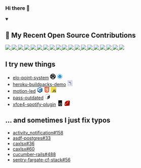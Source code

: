 ### Hi there 👋

<details open>
  <summary><h2>📘 My Recent Open Source Contributions</h2></summary>

  <div>
    <a href="https://github.com/caxlsx/caxlsx/issues?q=author%3Akiskoza">
      <picture>
        <source
            srcset="https://github-readme-stats.vercel.app/api/pin/?username=caxlsx&repo=caxlsx&show_owner=true&description_lines_count=3&theme=dark"
            media="(prefers-color-scheme: dark)"/>
        <source
            srcset="https://github-readme-stats.vercel.app/api/pin/?username=caxlsx&repo=caxlsx&show_owner=true&description_lines_count=3"
            media="(prefers-color-scheme: light), (prefers-color-scheme: no-preference)"/>
        <img src="https://github-readme-stats.vercel.app/api/pin/?username=caxlsx&repo=caxlsx&show_owner=true&description_lines_count=3"/>
      </picture>
    </a>
    <a href="https://github.com/pulsar-edit/pulsar/issues?q=author%3Akiskoza">
      <picture>
        <source
            srcset="https://github-readme-stats.vercel.app/api/pin/?username=pulsar-edit&repo=pulsar&show_owner=true&description_lines_count=3&theme=dark"
            media="(prefers-color-scheme: dark)"/>
        <source
            srcset="https://github-readme-stats.vercel.app/api/pin/?username=pulsar-edit&repo=pulsar&show_owner=true&description_lines_count=3"
            media="(prefers-color-scheme: light), (prefers-color-scheme: no-preference)"/>
        <img src="https://github-readme-stats.vercel.app/api/pin/?username=pulsar-edit&repo=pulsar&show_owner=true&description_lines_count=3"/>
      </picture>
    </a>
    <a href="https://github.com/DarthSim/overmind/issues?q=author%3Akiskoza">
      <picture>
        <source
            srcset="https://github-readme-stats.vercel.app/api/pin/?username=DarthSim&repo=overmind&show_owner=true&description_lines_count=3&theme=dark"
            media="(prefers-color-scheme: dark)"/>
        <source
            srcset="https://github-readme-stats.vercel.app/api/pin/?username=DarthSim&repo=overmind&show_owner=true&description_lines_count=3"
            media="(prefers-color-scheme: light), (prefers-color-scheme: no-preference)"/>
        <img src="https://github-readme-stats.vercel.app/api/pin/?username=DarthSim&repo=overmind&show_owner=true&description_lines_count=3"/>
      </picture>
    </a>
    <a href="https://github.com/caxlsx/caxlsx_rails/issues?q=author%3Akiskoza">
      <picture>
        <source
            srcset="https://github-readme-stats.vercel.app/api/pin/?username=caxlsx&repo=caxlsx_rails&show_owner=true&description_lines_count=3&theme=dark"
            media="(prefers-color-scheme: dark)"/>
        <source
            srcset="https://github-readme-stats.vercel.app/api/pin/?username=caxlsx&repo=caxlsx_rails&show_owner=true&description_lines_count=3"
            media="(prefers-color-scheme: light), (prefers-color-scheme: no-preference)"/>
        <img src="https://github-readme-stats.vercel.app/api/pin/?username=caxlsx&repo=caxlsx_rails&show_owner=true&description_lines_count=3"/>
      </picture>
    </a>
    <a href="https://github.com/hotwired/turbo-android/issues?q=author%3Akiskoza">
      <picture>
        <source
            srcset="https://github-readme-stats.vercel.app/api/pin/?username=hotwired&repo=turbo-android&show_owner=true&description_lines_count=3&theme=dark"
            media="(prefers-color-scheme: dark)"/>
        <source
            srcset="https://github-readme-stats.vercel.app/api/pin/?username=hotwired&repo=turbo-android&show_owner=true&description_lines_count=3"
            media="(prefers-color-scheme: light), (prefers-color-scheme: no-preference)"/>
        <img src="https://github-readme-stats.vercel.app/api/pin/?username=hotwired&repo=turbo-android&show_owner=true&description_lines_count=3"/>
      </picture>
    </a>
    <a href="https://github.com/filestack/filestack-js/issues?q=author%3Akiskoza">
      <picture>
        <source
            srcset="https://github-readme-stats.vercel.app/api/pin/?username=filestack&repo=filestack-js&show_owner=true&description_lines_count=3&theme=dark"
            media="(prefers-color-scheme: dark)"/>
        <source
            srcset="https://github-readme-stats.vercel.app/api/pin/?username=filestack&repo=filestack-js&show_owner=true&description_lines_count=3"
            media="(prefers-color-scheme: light), (prefers-color-scheme: no-preference)"/>
        <img src="https://github-readme-stats.vercel.app/api/pin/?username=filestack&repo=filestack-js&show_owner=true&description_lines_count=3"/>
      </picture>
    </a>
    <a href="https://github.com/mhanberg/lazyasdf/issues?q=author%3Akiskoza">
      <picture>
        <source
            srcset="https://github-readme-stats.vercel.app/api/pin/?username=mhanberg&repo=lazyasdf&show_owner=true&description_lines_count=3&theme=dark"
            media="(prefers-color-scheme: dark)"/>
        <source
            srcset="https://github-readme-stats.vercel.app/api/pin/?username=mhanberg&repo=lazyasdf&show_owner=true&description_lines_count=3"
            media="(prefers-color-scheme: light), (prefers-color-scheme: no-preference)"/>
        <img src="https://github-readme-stats.vercel.app/api/pin/?username=mhanberg&repo=lazyasdf&show_owner=true&description_lines_count=3"/>
      </picture>
    </a>
    <a href="https://github.com/alxlion/eyeloupe/issues?q=author%3Akiskoza">
      <picture>
        <source
            srcset="https://github-readme-stats.vercel.app/api/pin/?username=alxlion&repo=eyeloupe&show_owner=true&description_lines_count=3&theme=dark"
            media="(prefers-color-scheme: dark)"/>
        <source
            srcset="https://github-readme-stats.vercel.app/api/pin/?username=alxlion&repo=eyeloupe&show_owner=true&description_lines_count=3"
            media="(prefers-color-scheme: light), (prefers-color-scheme: no-preference)"/>
        <img src="https://github-readme-stats.vercel.app/api/pin/?username=alxlion&repo=eyeloupe&show_owner=true&description_lines_count=3"/>
      </picture>
    </a>
    <a href="https://github.com/kiskoza/Above-and-Beyond/issues?q=author%3Akiskoza">
      <picture>
        <source
            srcset="https://github-readme-stats.vercel.app/api/pin/?username=kiskoza&repo=Above-and-Beyond&show_owner=true&description_lines_count=3&theme=dark"
            media="(prefers-color-scheme: dark)"/>
        <source
            srcset="https://github-readme-stats.vercel.app/api/pin/?username=kiskoza&repo=Above-and-Beyond&show_owner=true&description_lines_count=3"
            media="(prefers-color-scheme: light), (prefers-color-scheme: no-preference)"/>
        <img src="https://github-readme-stats.vercel.app/api/pin/?username=kiskoza&repo=Above-and-Beyond&show_owner=true&description_lines_count=3"/>
      </picture>
    </a>
    <a href="https://github.com/grosser/parallel_tests/issues?q=author%3Akiskoza">
      <picture>
        <source
            srcset="https://github-readme-stats.vercel.app/api/pin/?username=grosser&repo=parallel_tests&show_owner=true&description_lines_count=3&theme=dark"
            media="(prefers-color-scheme: dark)"/>
        <source
            srcset="https://github-readme-stats.vercel.app/api/pin/?username=grosser&repo=parallel_tests&show_owner=true&description_lines_count=3"
            media="(prefers-color-scheme: light), (prefers-color-scheme: no-preference)"/>
        <img src="https://github-readme-stats.vercel.app/api/pin/?username=grosser&repo=parallel_tests&show_owner=true&description_lines_count=3"/>
      </picture>
    </a>
    <a href="https://github.com/simukappu/activity_notification/issues?q=author%3Akiskoza">
      <picture>
        <source
            srcset="https://github-readme-stats.vercel.app/api/pin/?username=simukappu&repo=activity_notification&show_owner=true&description_lines_count=3&theme=dark"
            media="(prefers-color-scheme: dark)"/>
        <source
            srcset="https://github-readme-stats.vercel.app/api/pin/?username=simukappu&repo=activity_notification&show_owner=true&description_lines_count=3"
            media="(prefers-color-scheme: light), (prefers-color-scheme: no-preference)"/>
        <img src="https://github-readme-stats.vercel.app/api/pin/?username=simukappu&repo=activity_notification&show_owner=true&description_lines_count=3"/>
      </picture>
    </a>
    <a href="https://github.com/fnando/i18n/issues?q=author%3Akiskoza">
      <picture>
        <source
            srcset="https://github-readme-stats.vercel.app/api/pin/?username=fnando&repo=i18n&show_owner=true&description_lines_count=3&theme=dark"
            media="(prefers-color-scheme: dark)"/>
        <source
            srcset="https://github-readme-stats.vercel.app/api/pin/?username=fnando&repo=i18n&show_owner=true&description_lines_count=3"
            media="(prefers-color-scheme: light), (prefers-color-scheme: no-preference)"/>
        <img src="https://github-readme-stats.vercel.app/api/pin/?username=fnando&repo=i18n&show_owner=true&description_lines_count=3"/>
      </picture>
    </a>
    <a href="https://github.com/faker-ruby/faker/issues?q=author%3Akiskoza">
      <picture>
        <source
            srcset="https://github-readme-stats.vercel.app/api/pin/?username=faker-ruby&repo=faker&show_owner=true&description_lines_count=3&theme=dark"
            media="(prefers-color-scheme: dark)"/>
        <source
            srcset="https://github-readme-stats.vercel.app/api/pin/?username=faker-ruby&repo=faker&show_owner=true&description_lines_count=3"
            media="(prefers-color-scheme: light), (prefers-color-scheme: no-preference)"/>
        <img src="https://github-readme-stats.vercel.app/api/pin/?username=faker-ruby&repo=faker&show_owner=true&description_lines_count=3"/>
      </picture>
    </a>
    <a href="https://github.com/github/advisory-database/issues?q=author%3Akiskoza">
      <picture>
        <source
            srcset="https://github-readme-stats.vercel.app/api/pin/?username=github&repo=advisory-database&show_owner=true&description_lines_count=3&theme=dark"
            media="(prefers-color-scheme: dark)"/>
        <source
            srcset="https://github-readme-stats.vercel.app/api/pin/?username=github&repo=advisory-database&show_owner=true&description_lines_count=3"
            media="(prefers-color-scheme: light), (prefers-color-scheme: no-preference)"/>
        <img src="https://github-readme-stats.vercel.app/api/pin/?username=github&repo=advisory-database&show_owner=true&description_lines_count=3"/>
      </picture>
    </a>
    <a href="https://github.com/denysdovhan/vacuum-card/issues?q=author%3Akiskoza">
      <picture>
        <source
            srcset="https://github-readme-stats.vercel.app/api/pin/?username=denysdovhan&repo=vacuum-card&show_owner=true&description_lines_count=3&theme=dark"
            media="(prefers-color-scheme: dark)"/>
        <source
            srcset="https://github-readme-stats.vercel.app/api/pin/?username=denysdovhan&repo=vacuum-card&show_owner=true&description_lines_count=3"
            media="(prefers-color-scheme: light), (prefers-color-scheme: no-preference)"/>
        <img src="https://github-readme-stats.vercel.app/api/pin/?username=denysdovhan&repo=vacuum-card&show_owner=true&description_lines_count=3"/>
      </picture>
    </a>
    <a href="https://github.com/xzyfer/sass-graph/issues?q=author%3Akiskoza">
      <picture>
        <source
            srcset="https://github-readme-stats.vercel.app/api/pin/?username=xzyfer&repo=sass-graph&show_owner=true&description_lines_count=3&theme=dark"
            media="(prefers-color-scheme: dark)"/>
        <source
            srcset="https://github-readme-stats.vercel.app/api/pin/?username=xzyfer&repo=sass-graph&show_owner=true&description_lines_count=3"
            media="(prefers-color-scheme: light), (prefers-color-scheme: no-preference)"/>
        <img src="https://github-readme-stats.vercel.app/api/pin/?username=xzyfer&repo=sass-graph&show_owner=true&description_lines_count=3"/>
      </picture>
    </a>
    <a href="https://github.com/tokland/arch-bootstrap/issues?q=author%3Akiskoza">
      <picture>
        <source
            srcset="https://github-readme-stats.vercel.app/api/pin/?username=tokland&repo=arch-bootstrap&show_owner=true&description_lines_count=3&theme=dark"
            media="(prefers-color-scheme: dark)"/>
        <source
            srcset="https://github-readme-stats.vercel.app/api/pin/?username=tokland&repo=arch-bootstrap&show_owner=true&description_lines_count=3"
            media="(prefers-color-scheme: light), (prefers-color-scheme: no-preference)"/>
        <img src="https://github-readme-stats.vercel.app/api/pin/?username=tokland&repo=arch-bootstrap&show_owner=true&description_lines_count=3"/>
      </picture>
    </a>
    <a href="https://github.com/rails/marcel/issues?q=author%3Akiskoza">
      <picture>
        <source
            srcset="https://github-readme-stats.vercel.app/api/pin/?username=rails&repo=marcel&show_owner=true&description_lines_count=3&theme=dark"
            media="(prefers-color-scheme: dark)"/>
        <source
            srcset="https://github-readme-stats.vercel.app/api/pin/?username=rails&repo=marcel&show_owner=true&description_lines_count=3"
            media="(prefers-color-scheme: light), (prefers-color-scheme: no-preference)"/>
        <img src="https://github-readme-stats.vercel.app/api/pin/?username=rails&repo=marcel&show_owner=true&description_lines_count=3"/>
      </picture>
    </a>
    <a href="https://github.com/DmitryTsepelev/rubocop-graphql/issues?q=author%3Akiskoza">
      <picture>
        <source
            srcset="https://github-readme-stats.vercel.app/api/pin/?username=DmitryTsepelev&repo=rubocop-graphql&show_owner=true&description_lines_count=3&theme=dark"
            media="(prefers-color-scheme: dark)"/>
        <source
            srcset="https://github-readme-stats.vercel.app/api/pin/?username=DmitryTsepelev&repo=rubocop-graphql&show_owner=true&description_lines_count=3"
            media="(prefers-color-scheme: light), (prefers-color-scheme: no-preference)"/>
        <img src="https://github-readme-stats.vercel.app/api/pin/?username=DmitryTsepelev&repo=rubocop-graphql&show_owner=true&description_lines_count=3"/>
      </picture>
    </a>
  </div>

</details>

## I try new things

- [elo-point-system](https://github.com/kiskoza/elo-point-system) <img src="https://raw.githubusercontent.com/devicons/devicon/master/icons/rust/rust-plain.svg" alt="rust" width="18" height="18"/> <img src="https://raw.githubusercontent.com/devicons/devicon/master/icons/webpack/webpack-original.svg" alt="webpack" width="18" height="18"/>
- [heroku-buildpacks-demo](https://github.com/kiskoza/heroku-buildpacks-demo) <img src="https://raw.githubusercontent.com/devicons/devicon/master/icons/heroku/heroku-original.svg" alt="heroku" width="18" height="18"/>
- [motion-led](https://github.com/kiskoza/motion-led) <img src="https://raw.githubusercontent.com/devicons/devicon/master/icons/cplusplus/cplusplus-original.svg" alt="cpp" width="18" height="18"/> <img src="https://raw.githubusercontent.com/devicons/devicon/master/icons/html5/html5-original.svg" alt="html5" width="18" height="18"/> <img src="https://raw.githubusercontent.com/devicons/devicon/master/icons/javascript/javascript-original.svg" alt="javascript" width="18" height="18"/>
- [pass-outdated](https://github.com/kiskoza/pass-outdated) <img src="https://raw.githubusercontent.com/devicons/devicon/master/icons/bash/bash-original.svg" alt="bash" width="18" height="18"/>
- [xfce4-spotify-plugin](https://github.com/kiskoza/xfce4-spotify-plugin) <img src="https://raw.githubusercontent.com/devicons/devicon/master/icons/ubuntu/ubuntu-plain.svg" alt="ubuntu" width="18" height="18"/> <img src="https://raw.githubusercontent.com/devicons/devicon/master/icons/ruby/ruby-original.svg" alt="ruby" width="18" height="18"/>

## ... and sometimes I just fix typos

- [activity_notification#158](https://github.com/simukappu/activity_notification/pull/158)
- [asdf-postgres#33](https://github.com/smashedtoatoms/asdf-postgres/pull/33)
- [caxlsx#36](https://github.com/caxlsx/caxlsx/pull/36)
- [caxlsx#60](https://github.com/caxlsx/caxlsx/pull/60)
- [cucumber-rails#488](https://github.com/cucumber/cucumber-rails/pull/488)
- [sentry-fargate-cf-stack#56](https://github.com/Rungutan/sentry-fargate-cf-stack/pull/56)
